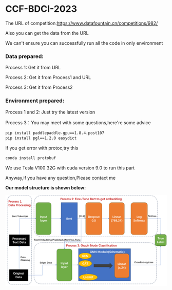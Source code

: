 # CCF-BDCI-2023

The URL of competition:https://www.datafountain.cn/competitions/982/

Also you can get the data from the URL

We can't ensure you can successfully run all the code in only environment

### Data prepared:

Process 1: Get it from URL

Process 2: Get it from Process1 and URL

Process 3: Get it from Process2

### Environment prepared:

Process 1 and 2: Just try the latest version

Process 3：You may meet with some questions,here're some advice

~~~bash
pip install paddlepaddle-gpu==1.8.4.post107
pip install pgl==1.2.0 easydict
~~~

If you get error with protoc,try this

~~~bash
conda install protobuf 
~~~

We use Tesla V100 32G with cuda version 9.0 to run this part 

Anyway,if you have any question,Please contact me

**Our model structure is shown below:**

![model_structure](README/model_structure.png)
